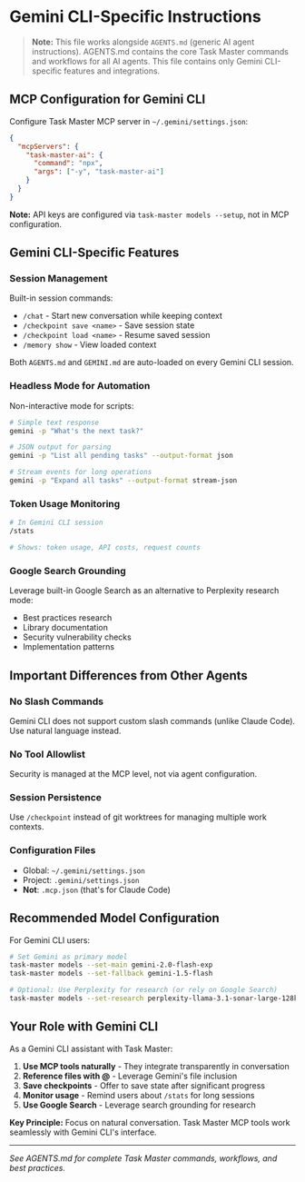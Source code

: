 # Gemini CLI-Specific Instructions

> **Note:** This file works alongside `AGENTS.md` (generic AI agent instructions). AGENTS.md contains the core Task Master commands and workflows for all AI agents. This file contains only Gemini CLI-specific features and integrations.

## MCP Configuration for Gemini CLI

Configure Task Master MCP server in `~/.gemini/settings.json`:

```json
{
  "mcpServers": {
    "task-master-ai": {
      "command": "npx",
      "args": ["-y", "task-master-ai"]
    }
  }
}
```

**Note:** API keys are configured via `task-master models --setup`, not in MCP configuration.

## Gemini CLI-Specific Features

### Session Management

Built-in session commands:

- `/chat` - Start new conversation while keeping context
- `/checkpoint save <name>` - Save session state
- `/checkpoint load <name>` - Resume saved session
- `/memory show` - View loaded context

Both `AGENTS.md` and `GEMINI.md` are auto-loaded on every Gemini CLI session.

### Headless Mode for Automation

Non-interactive mode for scripts:

```bash
# Simple text response
gemini -p "What's the next task?"

# JSON output for parsing
gemini -p "List all pending tasks" --output-format json

# Stream events for long operations
gemini -p "Expand all tasks" --output-format stream-json
```

### Token Usage Monitoring

```bash
# In Gemini CLI session
/stats

# Shows: token usage, API costs, request counts
```

### Google Search Grounding

Leverage built-in Google Search as an alternative to Perplexity research mode:
- Best practices research
- Library documentation
- Security vulnerability checks
- Implementation patterns

## Important Differences from Other Agents

### No Slash Commands
Gemini CLI does not support custom slash commands (unlike Claude Code). Use natural language instead.

### No Tool Allowlist
Security is managed at the MCP level, not via agent configuration.

### Session Persistence
Use `/checkpoint` instead of git worktrees for managing multiple work contexts.

### Configuration Files
- Global: `~/.gemini/settings.json`
- Project: `.gemini/settings.json`
- **Not**: `.mcp.json` (that's for Claude Code)

## Recommended Model Configuration

For Gemini CLI users:

```bash
# Set Gemini as primary model
task-master models --set-main gemini-2.0-flash-exp
task-master models --set-fallback gemini-1.5-flash

# Optional: Use Perplexity for research (or rely on Google Search)
task-master models --set-research perplexity-llama-3.1-sonar-large-128k-online
```

## Your Role with Gemini CLI

As a Gemini CLI assistant with Task Master:

1. **Use MCP tools naturally** - They integrate transparently in conversation
2. **Reference files with @** - Leverage Gemini's file inclusion
3. **Save checkpoints** - Offer to save state after significant progress
4. **Monitor usage** - Remind users about `/stats` for long sessions
5. **Use Google Search** - Leverage search grounding for research

**Key Principle:** Focus on natural conversation. Task Master MCP tools work seamlessly with Gemini CLI's interface.

---

*See AGENTS.md for complete Task Master commands, workflows, and best practices.*
